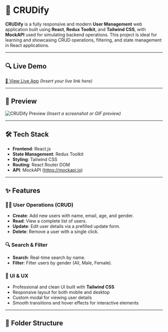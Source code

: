# 🚀 CRUDify

**CRUDify** is a fully responsive and modern **User Management** web application built using **React**, **Redux Toolkit**, and **Tailwind CSS**, with **MockAPI** used for simulating backend operations. This project is ideal for learning and showcasing CRUD operations, filtering, and state management in React applications.

---

## 🔍 Live Demo

[🔗 View Live App](#) *(Insert your live link here)*

---

## 📸 Preview

![CRUDify Preview](#) *(Insert a screenshot or GIF preview)*

---

## 🛠️ Tech Stack

- **Frontend**: React.js
- **State Management**: Redux Toolkit
- **Styling**: Tailwind CSS
- **Routing**: React Router DOM
- **API**: MockAPI (https://mockapi.io)

---

## ✨ Features

### 🧑‍💼 User Operations (CRUD)
- **Create**: Add new users with name, email, age, and gender.
- **Read**: View a complete list of users.
- **Update**: Edit user details via a prefilled update form.
- **Delete**: Remove a user with a single click.

### 🔍 Search & Filter
- **Search**: Real-time search by name.
- **Filter**: Filter users by gender (All, Male, Female).

### 🎨 UI & UX
- Professional and clean UI built with **Tailwind CSS**
- Responsive layout for both mobile and desktop
- Custom modal for viewing user details
- Smooth transitions and hover effects for interactive elements

---

## 📁 Folder Structure

